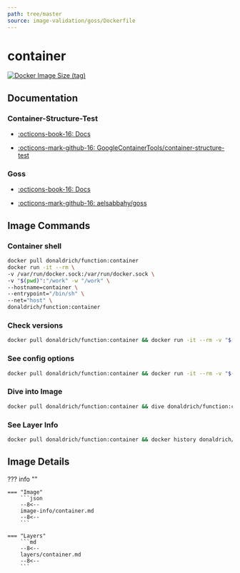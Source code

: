```yaml
---
path: tree/master
source: image-validation/goss/Dockerfile
---
```


# container

[![Docker Image Size (tag)](https://img.shields.io/docker/image-size/donaldrich/function/container?color=blue&label=donaldrich/function:container&logo=docker&style=flat-square)](https://hub.docker.com/r/donaldrich/function/container)

## Documentation

### Container-Structure-Test

- [:octicons-book-16: Docs](https://github.com/GoogleContainerTools/container-structure-test#readme)

- [:octicons-mark-github-16: GoogleContainerTools/container-structure-test](https://github.com/GoogleContainerTools/container-structure-test)

### Goss

- [:octicons-book-16: Docs](https://github.com/aelsabbahy/goss/blob/master/docs/manual.md)

- [:octicons-mark-github-16: aelsabbahy/goss](https://github.com/aelsabbahy/goss)

## Image Commands

### Container shell

```sh
docker pull donaldrich/function:container
docker run -it --rm \
-v /var/run/docker.sock:/var/run/docker.sock \
-v "$(pwd)":"/work" -w "/work" \
--hostname=container \
--entrypoint="/bin/sh" \
--net="host" \
donaldrich/function:container
```

### Check versions

```sh
docker pull donaldrich/function:container && docker run -it --rm -v "$(pwd):/src" donaldrich/function:container validate
```

### See config options

```sh
docker pull donaldrich/function:container && docker run -it --rm -v "$(pwd):/src" donaldrich/function:container help
```

### Dive into Image

```sh
docker pull donaldrich/function:container && dive donaldrich/function:container
```

### See Layer Info

```sh
docker pull donaldrich/function:container && docker history donaldrich/function:container
```

## Image Details

??? info ""

    === "Image"
        ```json
        --8<--
        image-info/container.md
        --8<--
        ```

    === "Layers"
        ```md
        --8<--
        layers/container.md
        --8<--
        ```
